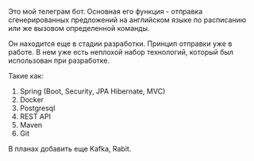 Это мой телеграм бот. Основная его функция - отправка сгенерированных предложений на английском языке по расписанию или же вызовом определенной команды.

Он находится еще в стадии разработки. Принцип отправки уже в работе.
В нем уже есть неплохой набор технологий, который был использован при разработке.

Такие как:
  1. Spring (Boot, Security, JPA Hibernate, MVC)
  2. Docker
  3. Postgresql
  4. REST API
  5. Maven
  6. Git
     
В планах добавить еще Kafka, Rabit.
